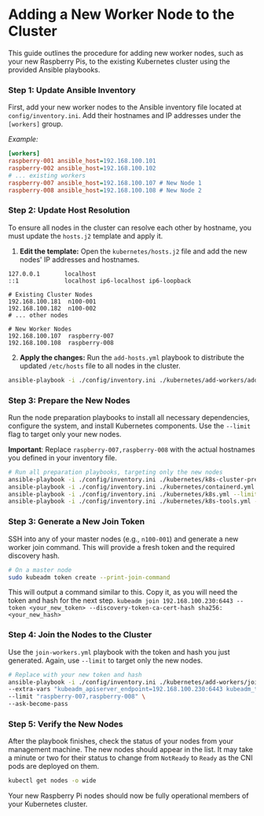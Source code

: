 # Adding a New Worker Node to the Cluster

This guide outlines the procedure for adding new worker nodes, such as your new Raspberry Pis, to the existing Kubernetes cluster using the provided Ansible playbooks.

### Step 1: Update Ansible Inventory

First, add your new worker nodes to the Ansible inventory file located at `config/inventory.ini`. Add their hostnames and IP addresses under the `[workers]` group.

*Example:*
```ini
[workers]
raspberry-001 ansible_host=192.168.100.101
raspberry-002 ansible_host=192.168.100.102
# ... existing workers
raspberry-007 ansible_host=192.168.100.107 # New Node 1
raspberry-008 ansible_host=192.168.100.108 # New Node 2
```

### Step 2: Update Host Resolution

To ensure all nodes in the cluster can resolve each other by hostname, you must update the `hosts.j2` template and apply it.

1.  **Edit the template:** Open the `kubernetes/hosts.j2` file and add the new nodes' IP addresses and hostnames.

```j2
127.0.0.1       localhost
::1             localhost ip6-localhost ip6-loopback

# Existing Cluster Nodes
192.168.100.181  n100-001
192.168.100.182  n100-002
# ... other nodes

# New Worker Nodes
192.168.100.107  raspberry-007
192.168.100.108  raspberry-008
```

2.  **Apply the changes:** Run the `add-hosts.yml` playbook to distribute the updated `/etc/hosts` file to all nodes in the cluster.

```bash
ansible-playbook -i ./config/inventory.ini ./kubernetes/add-workers/add-hosts.yml --ask-become-pass
```

### Step 3: Prepare the New Nodes

Run the node preparation playbooks to install all necessary dependencies, configure the system, and install Kubernetes components. Use the `--limit` flag to target only your new nodes.

**Important**: Replace `raspberry-007,raspberry-008` with the actual hostnames you defined in your inventory file.

```bash
# Run all preparation playbooks, targeting only the new nodes
ansible-playbook -i ./config/inventory.ini ./kubernetes/k8s-cluster-prep.yml --limit "raspberry-007,raspberry-008" --ask-become-pass
ansible-playbook -i ./config/inventory.ini ./kubernetes/containerd.yml --limit "raspberry-007,raspberry-008" --ask-become-pass
ansible-playbook -i ./config/inventory.ini ./kubernetes/k8s.yml --limit "raspberry-007,raspberry-008" --ask-become-pass
ansible-playbook -i ./config/inventory.ini ./kubernetes/k8s-tools.yml --limit "raspberry-007,raspberry-008" --ask-become-pass
```

### Step 3: Generate a New Join Token

SSH into any of your master nodes (e.g., `n100-001`) and generate a new worker join command. This will provide a fresh token and the required discovery hash.

```bash
# On a master node
sudo kubeadm token create --print-join-command
```

This will output a command similar to this. Copy it, as you will need the token and hash for the next step.
`kubeadm join 192.168.100.230:6443 --token <your_new_token> --discovery-token-ca-cert-hash sha256:<your_new_hash>`

### Step 4: Join the Nodes to the Cluster

Use the `join-workers.yml` playbook with the token and hash you just generated. Again, use `--limit` to target only the new nodes.

```bash
# Replace with your new token and hash
ansible-playbook -i ./config/inventory.ini ./kubernetes/add-workers/join-workers.yml \
--extra-vars "kubeadm_apiserver_endpoint=192.168.100.230:6443 kubeadm_token=<your_new_token> discovery_token_ca_cert_hash=sha256:<your_new_hash>" \
--limit "raspberry-007,raspberry-008" \
--ask-become-pass
```

### Step 5: Verify the New Nodes

After the playbook finishes, check the status of your nodes from your management machine. The new nodes should appear in the list. It may take a minute or two for their status to change from `NotReady` to `Ready` as the CNI pods are deployed on them.

```bash
kubectl get nodes -o wide
```

Your new Raspberry Pi nodes should now be fully operational members of your Kubernetes cluster.
